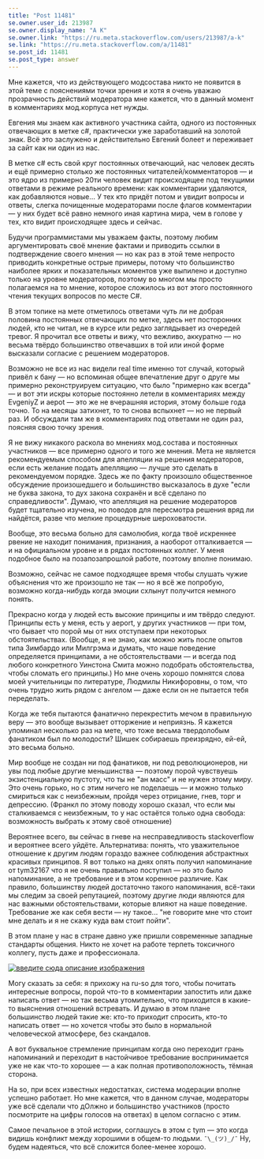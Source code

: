 ```yaml
---
title: "Post 11481"
se.owner.user_id: 213987
se.owner.display_name: "A K"
se.owner.link: "https://ru.meta.stackoverflow.com/users/213987/a-k"
se.link: "https://ru.meta.stackoverflow.com/a/11481"
se.post_id: 11481
se.post_type: answer
---
```

<p>Мне кажется, что из действующего модсостава никто не появится в этой теме с пояснениями точки зрения и хотя я очень уважаю прозрачность действий модератора мне кажется, что в данный момент в комментариях мод.корпуса нет нужды.</p>
<p>Евгения мы знаем как активного участника сайта, одного из постоянных отвечающих в метке c#, практически уже заработавший на золотой знак. Всё это заслужено и действительно Евгений болеет и переживает за сайт как ни один из нас.</p>
<p>В метке c# есть свой круг постоянных отвечающий, нас человек десять и ещё примерно столько же постоянных читателей/комментаторов — и это ядро из примерно 20ти человек видит происходящее под текущими ответами в режиме реального времени: как комментарии удаляются, как добавляются новые... У тех кто придёт потом и увидит вопросы и ответы, слегка почищенные модераторами после флагов комментарии — у них будет всё равно немного иная картина мира, чем в голове у тех, кто видит происходящее здесь и сейчас.</p>
<p>Будучи программистами мы уважаем факты, поэтому любим аргументировать своё мнение фактами и приводить ссылки в подтверждение своего мнения — но как раз в этой теме непросто приводить конкретные острые примеры, потому что большинство наиболее ярких и показательных моментов уже выпилено и доступно только на уровне модераторов, поэтому во многом мы просто полагаемся на то мнение, которое сложилось из вот этого постоянного чтения текущих вопросов по месте C#.</p>
<p>В этом топике на мете отметилось ответами чуть ли не добрая половина постоянных отвечающих по метке, здесь нет посторонних людей, кто не читал, не в курсе или редко заглядывает из очередей тревог. Я прочитал все ответы и вижу, что вежливо, аккуратно — но весьма твёрдо большинство отвечавших в той или иной форме высказали согласие с решением модераторов.</p>
<p>Возможно не все из нас видели real time именно тот случай, который привёл к бану — но вспоминая общее впечатление друг о друге мы примерно реконструируем ситуацию, что было &quot;примерно как всегда&quot; — и вот эти искры которые постоянно летели в комментариях между EvgeniyZ и aepot — это же не вчерашняя история, этому больше года точно. То на месяцы затихнет, то то снова вспыхнет — но не первый раз. И обсуждали там же в комментариях под ответами не один раз, поясняя свою точку зрения.</p>
<p>Я не вижу никакого раскола во мнениях мод.состава и постоянных участников — все примерно одного и того же мнения. Мета не является рекомендуемым способом для апелляции на решения модераторов, если есть желание подать апелляцию — лучше это сделать в рекомендуемом порядке. Здесь же по факту произошло общественное обсуждение произошедшего и большинство высказалось в духе &quot;если не буква закона, то дух закона сохранён и всё сделано по справедливости&quot;. Думаю, что апелляция на решение модераторов будет тщательно изучена, но поводов для пересмотра решения вряд ли найдётся, разве что мелкие процедурные шероховатости.</p>
<p>Вообще, это весьма больно для самолюбия, когда твоё искреннее рвение не находит понимания, признания, а наоборот отталкивается — и на официальном уровне и в рядах постоянных коллег. У меня подобное было на позапозапрошлой работе, поэтому вполне понимаю.</p>
<p>Возможно, сейчас не самое подходящее время чтобы слушать чужие объяснения что же произошло не так — но я всё же попробую, возможно когда-нибудь когда эмоции схлынут получится немного понять.</p>
<p>Прекрасно когда у людей есть высокие принципы и им твёрдо следуют. Принципы есть у меня, есть у aeport, у других участников — при том, что бывает что порой мы от них отступаем при некоторых обстоятельствах. (Вообще, я не знаю, как можно жить после опытов типа Зимбардо или Милгрэма и думать, что наше поведение определяется принципами, а не обстоятельствами — и всегда под любого конкретного Уинстона Смита можно подобрать обстоятельства, чтобы сломать его принципы.) Но мне очень хорошо помнятся слова моей учительницы по литературе, Людмилы Никифоровны, о том, что очень трудно жить рядом с ангелом — даже если он не пытается тебя переделать.</p>
<p>Когда же тебя пытаются фанатично перекрестить мечом в правильную веру — это вообще вызывает отторжение и неприязнь. Я кажется упоминал несколько раз на мете, что тоже весьма твердолобым фанатиком был по молодости? Шишек собираешь преизрядно, ей-ей, это весьма больно.</p>
<p>Мир вообще не создан ни под фанатиков, ни под революционеров, ни увы под любые другие меньшинства — поэтому порой чувствуешь экзистенциальную пустоту, что ты не &quot;ан масс&quot; и не нужен этому миру. Это очень горько, но с этим ничего не поделаешь — и можно только смириться как с неизбежным, пройдя через отрицание, гнев, торг и депрессию. (Франкл по этому поводу хорошо сказал, что если мы сталкиваемся с неизбежным, то у нас остаётся только одна свобода: возможность выбрать к этому своё отношение)</p>
<p>Вероятнее всего, вы сейчас в гневе на несправедливость stackoverflow и вероятнее всего уйдёте. Альтернатива: понять, что уважительное отношение к другим людям гораздо важнее соблюдения абстрактных красивых принципов. Я вот только на днях опять получил напоминание от tym32167 что я не очень правильно поступил — но это было напоминание, а не требование и в этом коренное различие. Как правило, большинству людей достаточно такого напоминания, всё-таки мы следим за своей репутацией, поэтому другие люди являются для нас важными обстоятельствами, которые влияют на наше поведение. Требование же как себя вести — ну такое... &quot;не говорите мне что стоит мне делать и я не скажу куда вам стоит пойти&quot;.</p>
<p>В этом плане у нас в стране давно уже пришли современные западные стандарты общения. Никто не хочет на работе терпеть токсичного коллегу, пусть даже и профессионала.</p>
<p><a href="https://i.stack.imgur.com/NWdIE.png" rel="nofollow noreferrer"><img src="https://i.stack.imgur.com/NWdIE.png" alt="введите сюда описание изображения" /></a></p>
<p>Могу сказать за себя: я прихожу на ru-so для того, чтобы почитать интересные вопросы, порой что-то в комментарии запостить или даже написать ответ — но так весьма утомительно, что приходится в какие-то выяснения отношений встревать. И думаю в этом плане большинство людей такие же: кто-то приходит спросить, кто-то написать ответ — но хочется чтобы это было в нормальной человеческой атмосфере, без скандалов.</p>
<p>А вот буквальное стремление принципам когда оно переходит грань напоминаний и переходит в настойчивое требование воспринимается уже не как что-то хорошее — а как полная противоположность, тёмная сторона.</p>
<p>На so, при всех известных недостатках, система модерации вполне успешно работает. Но мне кажется, что в данном случае, модераторы уже всё сделали что дОлжно и большинство участников (просто посмотрите на цифры голосов на ответах) в целом согласно с этим.</p>
<p>Самое печальное в этой истории, соглашусь в этом с tym — это когда видишь конфликт между хорошими в общем-то людьми. <code>¯\_(ツ)_/¯</code> Ну, будем надеяться, что всё сложится более-менее хорошо.</p>
